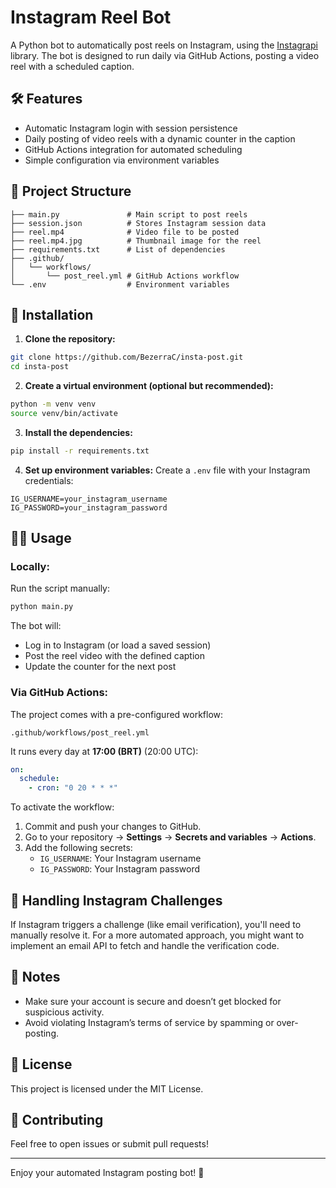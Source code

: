 # Instagram Reel Bot

A Python bot to automatically post reels on Instagram, using the [Instagrapi](https://github.com/adw0rd/instagrapi) library. The bot is designed to run daily via GitHub Actions, posting a video reel with a scheduled caption.

## 🛠️ Features

- Automatic Instagram login with session persistence
- Daily posting of video reels with a dynamic counter in the caption
- GitHub Actions integration for automated scheduling
- Simple configuration via environment variables

## 📂 Project Structure

```
├── main.py               # Main script to post reels
├── session.json          # Stores Instagram session data
├── reel.mp4              # Video file to be posted
├── reel.mp4.jpg          # Thumbnail image for the reel
├── requirements.txt      # List of dependencies
├── .github/
│   └── workflows/
│       └── post_reel.yml # GitHub Actions workflow
└── .env                  # Environment variables
```

## 🧩 Installation

1. **Clone the repository:**
```sh
git clone https://github.com/BezerraC/insta-post.git
cd insta-post
```

2. **Create a virtual environment (optional but recommended):**
```sh
python -m venv venv
source venv/bin/activate
```

3. **Install the dependencies:**
```sh
pip install -r requirements.txt
```

4. **Set up environment variables:**
Create a `.env` file with your Instagram credentials:

```
IG_USERNAME=your_instagram_username
IG_PASSWORD=your_instagram_password
```

## 🏃‍♂️ Usage

### Locally:

Run the script manually:
```sh
python main.py
```

The bot will:
- Log in to Instagram (or load a saved session)
- Post the reel video with the defined caption
- Update the counter for the next post

### Via GitHub Actions:

The project comes with a pre-configured workflow:

`.github/workflows/post_reel.yml`

It runs every day at **17:00 (BRT)** (20:00 UTC):
```yaml
on:
  schedule:
    - cron: "0 20 * * *"
```

To activate the workflow:

1. Commit and push your changes to GitHub.
2. Go to your repository → **Settings** → **Secrets and variables** → **Actions**.
3. Add the following secrets:
   - `IG_USERNAME`: Your Instagram username
   - `IG_PASSWORD`: Your Instagram password

## 🚩 Handling Instagram Challenges
If Instagram triggers a challenge (like email verification), you'll need to manually resolve it. For a more automated approach, you might want to implement an email API to fetch and handle the verification code.

## 📘 Notes
- Make sure your account is secure and doesn’t get blocked for suspicious activity.
- Avoid violating Instagram’s terms of service by spamming or over-posting.

## 📄 License
This project is licensed under the MIT License.

## 🙌 Contributing
Feel free to open issues or submit pull requests!

---

Enjoy your automated Instagram posting bot! 🚀

